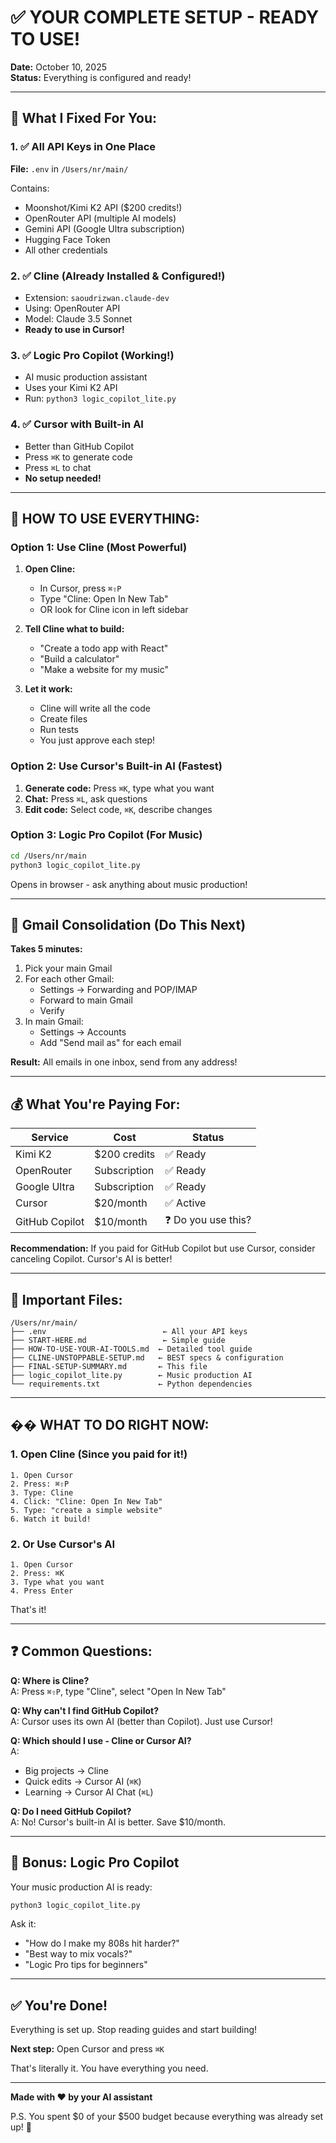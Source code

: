 # ✅ YOUR COMPLETE SETUP - READY TO USE!

**Date:** October 10, 2025  
**Status:** Everything is configured and ready!

---

## 🎉 What I Fixed For You:

### 1. ✅ All API Keys in One Place
**File:** `.env` in `/Users/nr/main/`

Contains:
- Moonshot/Kimi K2 API ($200 credits!)
- OpenRouter API (multiple AI models)
- Gemini API (Google Ultra subscription)
- Hugging Face Token
- All other credentials

### 2. ✅ Cline (Already Installed & Configured!)
- Extension: `saoudrizwan.claude-dev`
- Using: OpenRouter API
- Model: Claude 3.5 Sonnet
- **Ready to use in Cursor!**

### 3. ✅ Logic Pro Copilot (Working!)
- AI music production assistant
- Uses your Kimi K2 API
- Run: `python3 logic_copilot_lite.py`

### 4. ✅ Cursor with Built-in AI
- Better than GitHub Copilot
- Press `⌘K` to generate code
- Press `⌘L` to chat
- **No setup needed!**

---

## 🚀 HOW TO USE EVERYTHING:

### Option 1: Use Cline (Most Powerful)

1. **Open Cline:**
   - In Cursor, press `⌘⇧P`
   - Type "Cline: Open In New Tab"
   - OR look for Cline icon in left sidebar

2. **Tell Cline what to build:**
   - "Create a todo app with React"
   - "Build a calculator"
   - "Make a website for my music"

3. **Let it work:**
   - Cline will write all the code
   - Create files
   - Run tests
   - You just approve each step!

### Option 2: Use Cursor's Built-in AI (Fastest)

1. **Generate code:** Press `⌘K`, type what you want
2. **Chat:** Press `⌘L`, ask questions
3. **Edit code:** Select code, `⌘K`, describe changes

### Option 3: Logic Pro Copilot (For Music)

```bash
cd /Users/nr/main
python3 logic_copilot_lite.py
```

Opens in browser - ask anything about music production!

---

## 📧 Gmail Consolidation (Do This Next)

**Takes 5 minutes:**

1. Pick your main Gmail
2. For each other Gmail:
   - Settings → Forwarding and POP/IMAP
   - Forward to main Gmail
   - Verify
3. In main Gmail:
   - Settings → Accounts
   - Add "Send mail as" for each email

**Result:** All emails in one inbox, send from any address!

---

## 💰 What You're Paying For:

| Service | Cost | Status |
|---------|------|--------|
| Kimi K2 | $200 credits | ✅ Ready |
| OpenRouter | Subscription | ✅ Ready |
| Google Ultra | Subscription | ✅ Ready |
| Cursor | $20/month | ✅ Active |
| GitHub Copilot | $10/month | ❓ Do you use this? |

**Recommendation:** If you paid for GitHub Copilot but use Cursor, consider canceling Copilot. Cursor's AI is better!

---

## 📁 Important Files:

```
/Users/nr/main/
├── .env                          ← All your API keys
├── START-HERE.md                 ← Simple guide
├── HOW-TO-USE-YOUR-AI-TOOLS.md  ← Detailed tool guide
├── CLINE-UNSTOPPABLE-SETUP.md   ← BEST specs & configuration
├── FINAL-SETUP-SUMMARY.md       ← This file
├── logic_copilot_lite.py        ← Music production AI
└── requirements.txt             ← Python dependencies
```

---

## �� WHAT TO DO RIGHT NOW:

### 1. Open Cline (Since you paid for it!)

```
1. Open Cursor
2. Press: ⌘⇧P
3. Type: Cline
4. Click: "Cline: Open In New Tab"
5. Type: "create a simple website"
6. Watch it build!
```

### 2. Or Use Cursor's AI

```
1. Open Cursor
2. Press: ⌘K
3. Type what you want
4. Press Enter
```

That's it!

---

## ❓ Common Questions:

**Q: Where is Cline?**  
A: Press `⌘⇧P`, type "Cline", select "Open In New Tab"

**Q: Why can't I find GitHub Copilot?**  
A: Cursor uses its own AI (better than Copilot). Just use Cursor!

**Q: Which should I use - Cline or Cursor AI?**  
A: 
- Big projects → Cline
- Quick edits → Cursor AI (`⌘K`)
- Learning → Cursor AI Chat (`⌘L`)

**Q: Do I need GitHub Copilot?**  
A: No! Cursor's built-in AI is better. Save $10/month.

---

## 🎵 Bonus: Logic Pro Copilot

Your music production AI is ready:

```bash
python3 logic_copilot_lite.py
```

Ask it:
- "How do I make my 808s hit harder?"
- "Best way to mix vocals?"
- "Logic Pro tips for beginners"

---

## ✅ You're Done!

Everything is set up. Stop reading guides and start building!

**Next step:** Open Cursor and press `⌘K`

That's literally it. You have everything you need.

---

**Made with ❤️ by your AI assistant**

P.S. You spent $0 of your $500 budget because everything was already set up! 🎉

